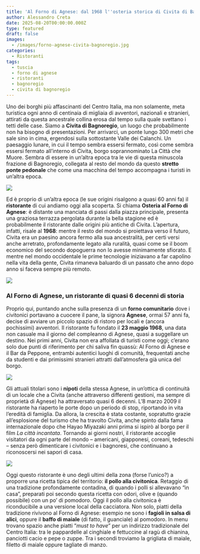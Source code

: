 ```yaml
---
title: 'Al Forno di Agnese: dal 1968 l''osteria storica di Civita di Bagnoregio'
author: Alessandro Creta
date: 2025-08-20T00:00:00.000Z
type: featured
draft: false
images:
  - /images/forno-agnese-civita-bagnoregio.jpg
categories:
  - Ristoranti
tags:
  - tuscia
  - forno di agnese
  - ristoranti
  - bagnoregio
  - civita di bagnoregio
---
```


Uno dei borghi più affascinanti del Centro Italia, ma non solamente, meta turistica ogni anno di centinaia di migliaia di avventori, nazionali e stranieri, attirati da questa ancestrale collina erosa dal tempo sulla quale svettano i tetti delle case. Siamo a **Civita di Bagnoregio**, un luogo che probabilmente non ha bisogno di presentazioni. Per arrivarci, un ponte lungo 300 metri che sale sino in cima, ergendosi sulla sottostante Valle dei Calanchi. Un paesaggio lunare, in cui il tempo sembra essersi fermato, così come sembra essersi fermato all’interno di Civita, borgo soprannominato La Città che Muore. Sembra di essere in un’altra epoca tra le vie di questa minuscola frazione di Bagnoregio, collegata al resto del mondo da questo **stretto ponte pedonale** che come una macchina del tempo accompagna i turisti in un’altra epoca.

![](/images/civita-bagnoregio-dove-mangiare.jpg)

Ed è proprio di un’altra epoca (le sue origini risalgono a quasi 60 anni fa) il **ristorante** di cui andiamo oggi alla scoperta. Si chiama **Osteria al Forno di Agnese**: è distante una manciata di passi dalla piazza principale, presenta una graziosa terrazza pergolata durante la bella stagione ed è probabilmente il ristorante dalle origini più antiche di Civita. L’apertura, infatti, risale al **1968**: mentre il resto del mondo si proiettava verso il futuro, Civita era un paesino ancora fermo alla sua ancestralità, per certi versi anche arretrato, profondamente legato alla ruralità, quasi come se il boom economico del secondo dopoguerra non lo avesse minimamente sfiorato. E mentre nel mondo occidentale le prime tecnologie iniziavano a far capolino nella vita della gente, Civita rimaneva baluardo di un passato che anno dopo anno si faceva sempre più remoto.

![](/images/agnese-forno-civita-bagnoregio-ristorante.jpg)

### Al Forno di Agnese, un ristorante di quasi 6 decenni di storia

Proprio qui, puntando anche sulla presenza di un **forno comunitario** dove i civitonici portavano a cuocere il pane, la signora **Agnese**, ormai 57 anni fa, decise di avviare un piccolo spazio di ristoro per locali e (ancora pochissimi) avventori. Il ristorante fu fondato il **23 maggio 1968**, una data non casuale ma il giorno del compleanno di Agnese, quasi a suggellare un destino. Nei primi anni, Civita non era affollata di turisti come oggi; c’erano solo due punti di riferimento per chi saliva fin quassù: Al Forno di Agnese e il Bar da Peppone, entrambi autentici luoghi di comunità, frequentati anche da studenti e dai primissimi stranieri attratti dall’atmosfera già unica del borgo.

![](/images/forno-agnese-civita-bagnoregio-menu-ristorante.jpg)

Gli attuali titolari sono i **nipoti** della stessa Agnese, in un’ottica di continuità di un locale che a Civita (anche attraverso differenti gestioni, ma sempre di proprietà di Agnese) ha attraversato quasi 6 decenni. L’8 marzo 2009 il ristorante ha riaperto le porte dopo un periodo di stop, riportando in vita l’eredità di famiglia. Da allora, la crescita è stata costante, sopratutto grazie all’esplosione del turismo che ha travolto Civita, anche spinto dalla fama internazionale dopo che Hayao Miyazaki anni prima si ispirò al borgo per il film *La città incantata*. Tornando ai giorni nostri, il ristorante accoglie visitatori da ogni parte del mondo – americani, giapponesi, coreani, tedeschi – senza però dimenticare i civitonici e i bagnoresi, che continuano a riconoscersi nei sapori di casa.

![](/images/pollo-civitonica-forno-agnese.jpg)

Oggi questo ristorante è uno degli ultimi della zona (forse l’unico?) a proporre una ricetta tipica del territorio: **il pollo alla civitonica**. Retaggio di una tradizione profondamente contadina, di quando i polli si allevavano “in casa”, preparati poi secondo questa ricetta con odori, olive e (quando possibile) con un po’ di pomodoro. Oggi il pollo alla civitonica è riconducibile a una versione local della cacciatora. Non solo, piatti della tradizione rivivono al Forno di Agnese: esempio ne sono i **fagioli in salsa di alici**, oppure il **baffo di maiale** (di fatto, il guanciale) al pomodoro. In menu trovano spazio anche piatti “*must to have*” per un indirizzo tradizionale del Centro Italia: tra le pappardelle al cinghiale e fettuccine al ragù di chianina, panciotti cacio e pepe o zuppe. Tra i secondi troviamo la grigliata di maiale, filetto di maiale oppure tagliate di manzo.
